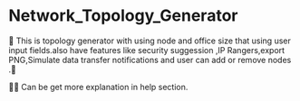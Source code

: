 # Network_Topology_Generator

 🛜
 This is topology generator with using node and office size that using user input fields.also have features like security suggession ,IP Rangers,export PNG,Simulate data transfer notifications and user can  add or remove nodes .🛜

✌🏼 Can be get more explanation in help section.